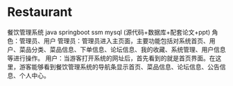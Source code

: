 # Restaurant
餐饮管理系统  java springboot ssm mysql (源代码+数据库+配套论文+ppt) 角色：管理员、用户  管理员：管理员进入主页面，主要功能包括对系统首页、用户、菜品分类、菜品信息、下单信息、论坛信息、我的收藏、系统管理、用户信息等进行操作。  用户：当游客打开系统的网址后，首先看到的就是首页界面。在这里，游客能够看到餐饮管理系统的导航条显示首页、菜品信息、论坛信息、公告信息、个人中心。
